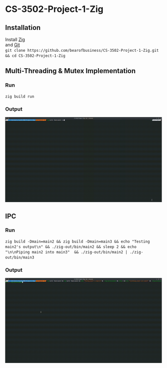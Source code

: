 # CS-3502-Project-1-Zig
## Installation
Install [Zig](https://github.com/ziglang/zig/wiki/Install-Zig-from-a-Package-Manager)</br>
and [Git](https://git-scm.com/downloads)</br>
`git clone https://github.com/bearofbusiness/CS-3502-Project-1-Zig.git && cd CS-3502-Project-1-Zig`
## Multi-Threading & Mutex Implementation
### Run
`zig build run`
### Output
![output](images/main1.gif)
## IPC
### Run
`zig build -Dmain=main2 && zig build -Dmain=main3 && echo "Testing main2's output\n" && ./zig-out/bin/main2 && sleep 2 && echo "\n\nPiping main2 into main3"  && ./zig-out/bin/main2 | ./zig-out/bin/main3`
### Output
![output](images/main2-3.gif)
